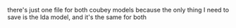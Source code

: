 there's just one file for both coubey models because the only thing I need to save is the lda model, and it's the same for both
